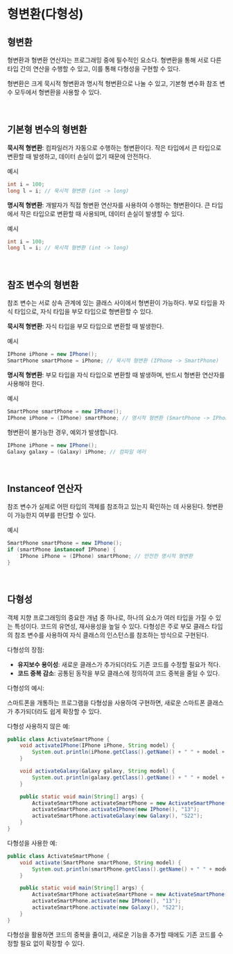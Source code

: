 # 형변환(다형성)

## 형변환

형변환과 형변환 연산자는 프로그래밍 중에 필수적인 요소다. 형변환을 통해 서로 다른 타입 간의 연산을 수행할 수 있고, 이를 통해 다형성을 구현할 수 있다.

형변환은 크게 묵시적 형변환과 명시적 형변환으로 나눌 수 있고, 기본형 변수화 참조 변수 모두에서 형변환을 사용할 수 있다.

<br>

## 기본형 변수의 형변환

**묵시적 형변환**: 컴파일러가 자동으로 수행하는 형변환이다. 작은 타입에서 큰 타입으로 변환할 때 발생하고, 데이터 손실이 없기 때문에 안전하다.

예시

```java
int i = 100;
long l = i; // 묵시적 형변환 (int -> long)
```

**명시적 형변환**: 개발자가 직접 형변환 연산자를 사용하여 수행하는 형변환이다. 큰 타입에서 작은 타입으로 변환할 때 사용되며, 데이터 손실이 발생할 수 있다.

예시

```java
int i = 100;
long l = i; // 묵시적 형변환 (int -> long)
```

<br>

## 참조 변수의 형변환

참조 변수는 서로 상속 관계에 있는 클래스 사이에서 형변환이 가능하다. 부모 타입을 자식 타입으로, 자식 타입을 부모 타입으로 형변환할 수 있다.

**묵시적 형변환**: 자식 타입을 부모 타입으로 변환할 때 발생한다.

예시

```java
IPhone iPhone = new IPhone();
SmartPhone smartPhone = iPhone; // 묵시적 형변환 (IPhone -> SmartPhone)
```

**명시적 형변환**: 부모 타입을 자식 타입으로 변환할 때 발생하며, 반드시 형변환 연산자를 사용해야 한다.

예시

```java
SmartPhone smartPhone = new IPhone();
IPhone iPhone = (IPhone) smartPhone; // 명시적 형변환 (SmartPhone -> IPhone)
```

형변환이 불가능한 경우, 예외가 발생합니다.

```java
IPhone iPhone = new IPhone();
Galaxy galaxy = (Galaxy) iPhone; // 컴파일 에러
```

<br>

## Instanceof 연산자

참조 변수가 실제로 어떤 타입의 객체를 참조하고 있는지 확인하는 데 사용된다. 형변환이 가능한지 여부를 판단할 수 있다.

예시

```java
SmartPhone smartPhone = new IPhone();
if (smartPhone instanceof IPhone) {
    IPhone iPhone = (IPhone) smartPhone; // 안전한 명시적 형변환
}
```

<br>

## 다형성

객체 지향 프로그래밍의 중요한 개념 중 하나로, 하나의 요소가 여러 타입을 가질 수 있는 특성이다.
코드의 유연성, 재사용성을 높일 수 있다.
다형성은 주로 부모 클래스 타입의 참조 변수를 사용하여 자식 클래스의 인스턴스를 참조하는 방식으로 구현된다.

다형성의 장점:

- **유지보수 용이성**: 새로운 클래스가 추가되더라도 기존 코드를 수정할 필요가 적다.
- **코드 중복 감소**: 공통된 동작을 부모 클래스에 정의하여 코드 중복을 줄일 수 있다.

다형성의 예시:

스마트폰을 개통하는 프로그램을 다형성을 사용하여 구현하면, 새로운 스마트폰 클래스가 추가되더라도 쉽게 확장할 수 있다.

다형성 사용하지 않은 예:

```java
public class ActivateSmartPhone {
    void activateIPhone(IPhone iPhone, String model) {
        System.out.println(iPhone.getClass().getName() + " " + model + " 개통 완료");
    }

    void activateGalaxy(Galaxy galaxy, String model) {
        System.out.println(galaxy.getClass().getName() + " " + model + " 개통 완료");
    }

    public static void main(String[] args) {
        ActivateSmartPhone activateSmartPhone = new ActivateSmartPhone();
        activateSmartPhone.activateIPhone(new IPhone(), "13");
        activateSmartPhone.activateGalaxy(new Galaxy(), "S22");
    }
}
```

다형성을 사용한 예:

```java
public class ActivateSmartPhone {
    void activate(SmartPhone smartPhone, String model) {
        System.out.println(smartPhone.getClass().getName() + " " + model + " 개통 완료");
    }

    public static void main(String[] args) {
        ActivateSmartPhone activateSmartPhone = new ActivateSmartPhone();
        activateSmartPhone.activate(new IPhone(), "13");
        activateSmartPhone.activate(new Galaxy(), "S22");
    }
}
```

다형성을 활용하면 코드의 중복을 줄이고, 새로운 기능을 추가할 때에도 기존 코드를 수정할 필요 없이 확장할 수 있다.